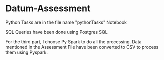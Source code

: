 # Datum-Assessment

Python Tasks are in the file name "pythonTasks" Notebook	

SQL Queries have been done using Postgres SQL	

For the third part, I choose Py Spark to do all the processing. Data mentioned in the Assessment File have been converted to CSV to process them using Pyspark. 	
